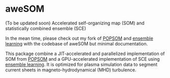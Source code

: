 # aweSOM
(To be updated soon) Accelerated self-organizing map (SOM) and statistically combined ensemble (SCE)

In the mean time, please check out my fork of [POPSOM](https://github.com/tvh0021/popsom) and [ensemble learning](https://github.com/tvh0021/som-plasma-3d) with the codebase of aweSOM but minimal documentation.

This package combine a JIT-accelerated and parallelized implementation of SOM from [POPSOM](https://github.com/njali2001/popsom) and a GPU-accelerated implementation of SCE using [ensemble learning](https://github.com/mkruuse/segmenting-turbulent-simulations-with-ensemble-learning). It is optimized for plasma simulation data to segment current sheets in magneto-hydrodynamical (MHD) turbulence.
